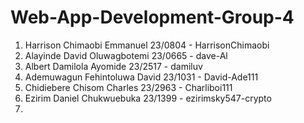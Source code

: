 # Web-App-Development-Group-4

1. Harrison Chimaobi Emmanuel 23/0804 - HarrisonChimaobi
2. Alayinde David Oluwagbotemi 23/0665 - dave-Al
3. Albert Damilola Ayomide 23/2517 - damiluv
4. Ademuwagun Fehintoluwa David 23/1031 - David-Ade111
5. Chidiebere Chisom Charles 23/2963 - Charliboi111
6. Ezirim Daniel Chukwuebuka 23/1399 - ezirimsky547-crypto
7. 
